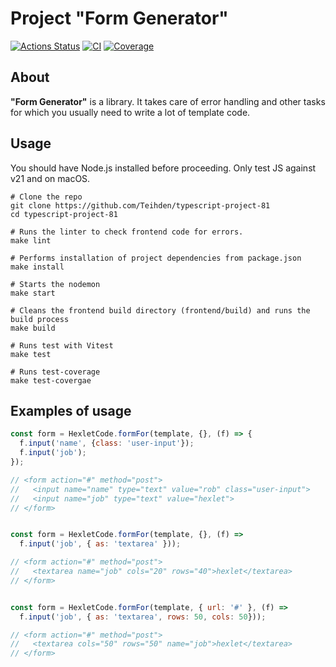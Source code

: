 # Project "Form Generator"
[![Actions Status](https://github.com/Teihden/typescript-project-81/actions/workflows/hexlet-check.yml/badge.svg)](https://github.com/Teihden/typescript-project-81/actions/workflows/hexlet-check.yml)
[![CI](https://github.com/Teihden/typescript-project-81/actions/workflows/ci.yml/badge.svg)](https://github.com/Teihden/typescript-project-81/actions/workflows/ci.yml)
[![Coverage](https://sonarcloud.io/api/project_badges/measure?project=Teihden_typescript-project-81&metric=coverage)](https://sonarcloud.io/summary/new_code?id=Teihden_typescript-project-81)

## About
**"Form Generator"** is a library. It takes care of error handling and other tasks for which you usually need to write a lot of template code.

## Usage

You should have Node.js installed before proceeding. Only test JS against v21 and on macOS.

```shell
# Clone the repo
git clone https://github.com/Teihden/typescript-project-81
cd typescript-project-81

# Runs the linter to check frontend code for errors.
make lint

# Performs installation of project dependencies from package.json
make install

# Starts the nodemon
make start

# Cleans the frontend build directory (frontend/build) and runs the build process
make build

# Runs test with Vitest
make test

# Runs test-coverage
make test-covergae
```

## Examples of usage
```javascript
const form = HexletCode.formFor(template, {}, (f) => {
  f.input('name', {class: 'user-input'});
  f.input('job');
});

// <form action="#" method="post">
//   <input name="name" type="text" value="rob" class="user-input">
//   <input name="job" type="text" value="hexlet">
// </form>


const form = HexletCode.formFor(template, {}, (f) =>
  f.input('job', { as: 'textarea' }));

// <form action="#" method="post">
//   <textarea name="job" cols="20" rows="40">hexlet</textarea>
// </form>


const form = HexletCode.formFor(template, { url: '#' }, (f) =>
  f.input('job', { as: 'textarea', rows: 50, cols: 50}));

// <form action="#" method="post">
//   <textarea cols="50" rows="50" name="job">hexlet</textarea>
// </form>
```

